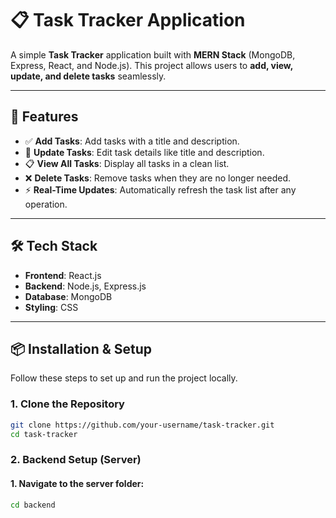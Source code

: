 # 📋 Task Tracker Application

A simple **Task Tracker** application built with **MERN Stack** (MongoDB, Express, React, and Node.js). This project allows users to **add, view, update, and delete tasks** seamlessly.

---

## 🚀 Features

- ✅ **Add Tasks**: Add tasks with a title and description.
- 📝 **Update Tasks**: Edit task details like title and description.
- 📋 **View All Tasks**: Display all tasks in a clean list.
- ❌ **Delete Tasks**: Remove tasks when they are no longer needed.
- ⚡ **Real-Time Updates**: Automatically refresh the task list after any operation.

---

## 🛠️ Tech Stack

- **Frontend**: React.js
- **Backend**: Node.js, Express.js
- **Database**: MongoDB
- **Styling**: CSS

---

## 📦 Installation & Setup

Follow these steps to set up and run the project locally.

### 1. **Clone the Repository**

```bash
git clone https://github.com/your-username/task-tracker.git
cd task-tracker
```

### **2. Backend Setup (Server)**

#### 1. Navigate to the server folder: 

```bash
cd backend
```
